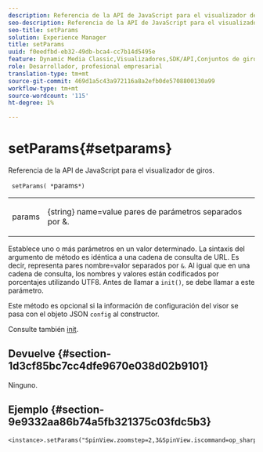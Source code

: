 ```yaml
---
description: Referencia de la API de JavaScript para el visualizador de giros.
seo-description: Referencia de la API de JavaScript para el visualizador de giros.
seo-title: setParams
solution: Experience Manager
title: setParams
uuid: f0eedfbd-eb32-49db-bca4-cc7b14d5495e
feature: Dynamic Media Classic,Visualizadores,SDK/API,Conjuntos de giros
role: Desarrollador, profesional empresarial
translation-type: tm+mt
source-git-commit: 469d1a5c43a972116a8a2efb0de5708800130a99
workflow-type: tm+mt
source-wordcount: '115'
ht-degree: 1%

---
```



# setParams{#setparams}

Referencia de la API de JavaScript para el visualizador de giros.

` setParams( *`params`*)`

<table id="table_896DFF34A68A403DB93A6D597461A573"> 
 <tbody> 
  <tr> 
   <td colname="col1"> <p> <span class="codeph"> <span class="varname"> params</span> </span> </p> </td> 
   <td colname="col2"> <p> <span class="codeph"> {string}</span> name=value pares de parámetros separados por  <span class="codeph"> &amp;</span>. </p> </td> 
  </tr> 
 </tbody> 
</table>

Establece uno o más parámetros en un valor determinado. La sintaxis del argumento de método es idéntica a una cadena de consulta de URL. Es decir, representa pares nombre=valor separados por `&`. Al igual que en una cadena de consulta, los nombres y valores están codificados por porcentajes utilizando UTF8. Antes de llamar a `init()`, se debe llamar a este parámetro.

Este método es opcional si la información de configuración del visor se pasa con el objeto JSON `config` al constructor.

Consulte también [init](../../../c-html5-s7-aem-asset-viewers/c-html5-spin-viewer-about/c-html5-spin-viewer-javascriptapiref/r-html5-spin-viewer-javascriptapiref-init.md#reference-bb4428c155e541b79797f96e17c068ae).

## Devuelve {#section-1d3cf85bc7cc4dfe9670e038d02b9101}

Ninguno.

## Ejemplo {#section-9e9332aa86b74a5fb321375c03fdc5b3}

```
<instance>.setParams("SpinView.zoomstep=2,3&SpinView.iscommand=op_sharpen%3d1")
```

